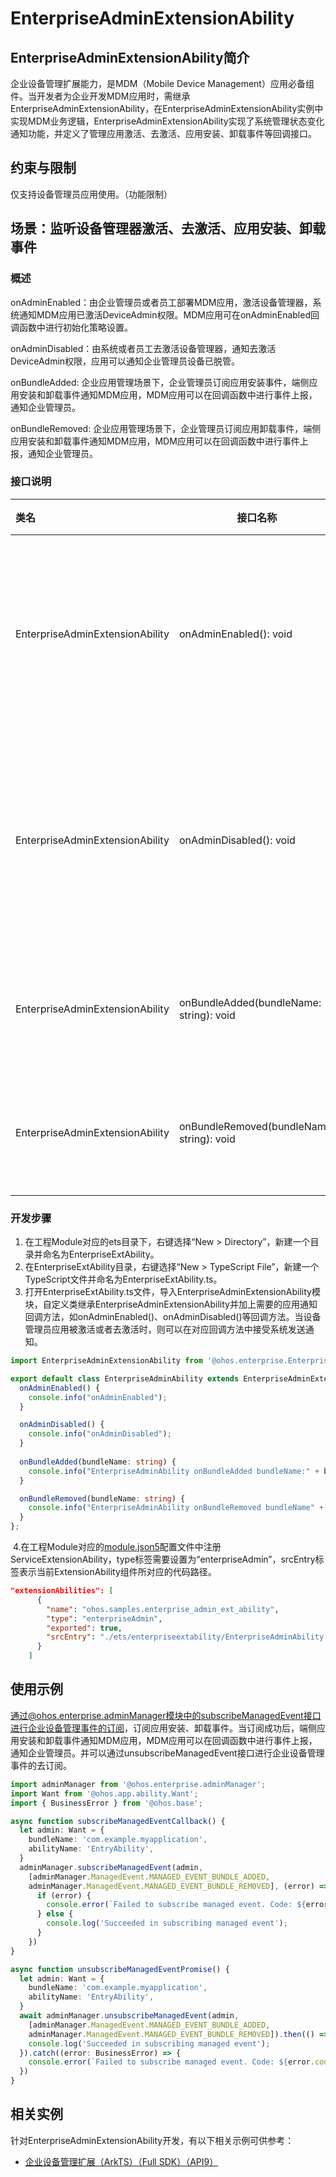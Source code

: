 # EnterpriseAdminExtensionAbility

## EnterpriseAdminExtensionAbility简介

企业设备管理扩展能力，是MDM（Mobile Device Management）应用必备组件。当开发者为企业开发MDM应用时，需继承EnterpriseAdminExtensionAbility，在EnterpriseAdminExtensionAbility实例中实现MDM业务逻辑，EnterpriseAdminExtensionAbility实现了系统管理状态变化通知功能，并定义了管理应用激活、去激活、应用安装、卸载事件等回调接口。

## 约束与限制

  仅支持设备管理员应用使用。（功能限制）


## 场景：监听设备管理器激活、去激活、应用安装、卸载事件

### 概述

onAdminEnabled：由企业管理员或者员工部署MDM应用，激活设备管理器，系统通知MDM应用已激活DeviceAdmin权限。MDM应用可在onAdminEnabled回调函数中进行初始化策略设置。

onAdminDisabled：由系统或者员工去激活设备管理器，通知去激活DeviceAdmin权限，应用可以通知企业管理员设备已脱管。

onBundleAdded:  企业应用管理场景下，企业管理员订阅应用安装事件，端侧应用安装和卸载事件通知MDM应用，MDM应用可以在回调函数中进行事件上报，通知企业管理员。

onBundleRemoved: 企业应用管理场景下，企业管理员订阅应用卸载事件，端侧应用安装和卸载事件通知MDM应用，MDM应用可以在回调函数中进行事件上报，通知企业管理员。

### 接口说明

| 类名                            | 接口名称                                  | 描述                         |
| :------------------------------ | ----------------------------------------- | ---------------------------- |
| EnterpriseAdminExtensionAbility | onAdminEnabled(): void                    | 设备管理器应用激活回调方法   |
| EnterpriseAdminExtensionAbility | onAdminDisabled(): void                   | 设备管理器应用去激活回调方法 |
| EnterpriseAdminExtensionAbility | onBundleAdded(bundleName: string): void   | 应用安装回调方法             |
| EnterpriseAdminExtensionAbility | onBundleRemoved(bundleName: string): void | 应用卸载回调方法             |

### 开发步骤

1. 在工程Module对应的ets目录下，右键选择“New > Directory”，新建一个目录并命名为EnterpriseExtAbility。
2. 在EnterpriseExtAbility目录，右键选择“New > TypeScript File”，新建一个TypeScript文件并命名为EnterpriseExtAbility.ts。
3. 打开EnterpriseExtAbility.ts文件，导入EnterpriseAdminExtensionAbility模块，自定义类继承EnterpriseAdminExtensionAbility并加上需要的应用通知回调方法，如onAdminEnabled()、onAdminDisabled()等回调方法。当设备管理员应用被激活或者去激活时，则可以在对应回调方法中接受系统发送通知。

```ts
import EnterpriseAdminExtensionAbility from '@ohos.enterprise.EnterpriseAdminExtensionAbility';

export default class EnterpriseAdminAbility extends EnterpriseAdminExtensionAbility {
  onAdminEnabled() {
    console.info("onAdminEnabled");
  }

  onAdminDisabled() {
    console.info("onAdminDisabled");
  }
  
  onBundleAdded(bundleName: string) {
    console.info("EnterpriseAdminAbility onBundleAdded bundleName:" + bundleName);
  }

  onBundleRemoved(bundleName: string) {
    console.info("EnterpriseAdminAbility onBundleRemoved bundleName" + bundleName);
  }
};
```

​	4.在工程Module对应的[module.json5](../quick-start/module-configuration-file.md)配置文件中注册ServiceExtensionAbility，type标签需要设置为“enterpriseAdmin”，srcEntry标签表示当前ExtensionAbility组件所对应的代码路径。

```json
"extensionAbilities": [
      {
        "name": "ohos.samples.enterprise_admin_ext_ability",
        "type": "enterpriseAdmin",
        "exported": true,
        "srcEntry": "./ets/enterpriseextability/EnterpriseAdminAbility.ts"
      }
    ]
```

## 使用示例

通过@ohos.enterprise.adminManager模块中的subscribeManagedEvent接口进行企业设备管理事件的订阅，订阅应用安装、卸载事件。当订阅成功后，端侧应用安装和卸载事件通知MDM应用，MDM应用可以在回调函数中进行事件上报，通知企业管理员。并可以通过unsubscribeManagedEvent接口进行企业设备管理事件的去订阅。

```ts
import adminManager from '@ohos.enterprise.adminManager';
import Want from '@ohos.app.ability.Want';
import { BusinessError } from '@ohos.base';

async function subscribeManagedEventCallback() {
  let admin: Want = {
    bundleName: 'com.example.myapplication',
    abilityName: 'EntryAbility',
  }
  adminManager.subscribeManagedEvent(admin,
    [adminManager.ManagedEvent.MANAGED_EVENT_BUNDLE_ADDED,
    adminManager.ManagedEvent.MANAGED_EVENT_BUNDLE_REMOVED], (error) => {
      if (error) {
        console.error(`Failed to subscribe managed event. Code: ${error.code}, message: ${error.message}`);
      } else {
        console.log('Succeeded in subscribing managed event');
      }
    })
}

async function unsubscribeManagedEventPromise() {
  let admin: Want = {
    bundleName: 'com.example.myapplication',
    abilityName: 'EntryAbility',
  }
  await adminManager.unsubscribeManagedEvent(admin,
    [adminManager.ManagedEvent.MANAGED_EVENT_BUNDLE_ADDED,
    adminManager.ManagedEvent.MANAGED_EVENT_BUNDLE_REMOVED]).then(() => {
    console.log('Succeeded in subscribing managed event');
  }).catch((error: BusinessError) => {
    console.error(`Failed to subscribe managed event. Code: ${error.code}, message: ${error.message}`);
  })
}
```

## 相关实例

针对EnterpriseAdminExtensionAbility开发，有以下相关示例可供参考：

- [企业设备管理扩展（ArkTS）（Full SDK）（API9）](https://gitee.com/openharmony/applications_app_samples/tree/monthly_20230815/code/SystemFeature/ApplicationModels/EnterpriseAdminExtensionAbility)
